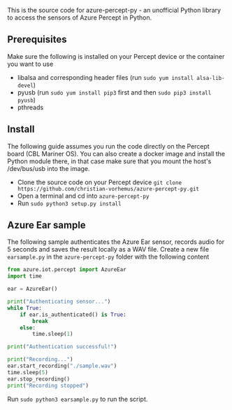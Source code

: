 This is the source code for azure-percept-py - an unofficial Python library to access the sensors of Azure Percept in Python.

## Prerequisites
Make sure the following is installed on your Percept device or the container you want to use
- libalsa and corresponding header files (run `sudo yum install alsa-lib-devel`)
- pyusb (run `sudo yum install pip3` first and then `sudo pip3 install pyusb`)
- pthreads

## Install
The following guide assumes you run the code directly on the Percept board (CBL Mariner OS). You can also create a docker image and install the Python module there, in that case make sure that you mount the host's /dev/bus/usb into the image.
- Clone the source code on your Percept device `git clone https://github.com/christian-vorhemus/azure-percept-py.git`
- Open a terminal and cd into `azure-percept-py`
- Run `sudo python3 setup.py install`

## Azure Ear sample
The following sample authenticates the Azure Ear sensor, records audio for 5 seconds and saves the result locally as a WAV file. Create a new file `earsample.py` in the `azure-percept-py` folder with the following content

```python
from azure.iot.percept import AzureEar
import time

ear = AzureEar()

print("Authenticating sensor...")
while True:
    if ear.is_authenticated() is True:
        break
    else:
        time.sleep(1)

print("Authentication successful!")

print("Recording...")
ear.start_recording("./sample.wav")
time.sleep(5)
ear.stop_recording()
print("Recording stopped")

```

Run `sudo python3 earsample.py` to run the script.
